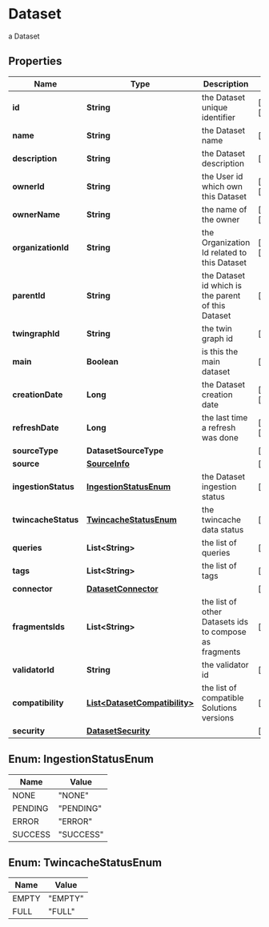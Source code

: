 

# Dataset

a Dataset

## Properties

Name | Type | Description | Notes
------------ | ------------- | ------------- | -------------
**id** | **String** | the Dataset unique identifier |  [optional] [readonly]
**name** | **String** | the Dataset name |  [optional]
**description** | **String** | the Dataset description |  [optional]
**ownerId** | **String** | the User id which own this Dataset |  [optional] [readonly]
**ownerName** | **String** | the name of the owner |  [optional] [readonly]
**organizationId** | **String** | the Organization Id related to this Dataset |  [optional] [readonly]
**parentId** | **String** | the Dataset id which is the parent of this Dataset |  [optional]
**twingraphId** | **String** | the twin graph id |  [optional]
**main** | **Boolean** | is this the main dataset |  [optional]
**creationDate** | **Long** | the Dataset creation date |  [optional] [readonly]
**refreshDate** | **Long** | the last time a refresh was done |  [optional] [readonly]
**sourceType** | **DatasetSourceType** |  |  [optional]
**source** | [**SourceInfo**](SourceInfo.md) |  |  [optional]
**ingestionStatus** | [**IngestionStatusEnum**](#IngestionStatusEnum) | the Dataset ingestion status |  [optional]
**twincacheStatus** | [**TwincacheStatusEnum**](#TwincacheStatusEnum) | the twincache data status |  [optional]
**queries** | **List&lt;String&gt;** | the list of queries |  [optional]
**tags** | **List&lt;String&gt;** | the list of tags |  [optional]
**connector** | [**DatasetConnector**](DatasetConnector.md) |  |  [optional]
**fragmentsIds** | **List&lt;String&gt;** | the list of other Datasets ids to compose as fragments |  [optional]
**validatorId** | **String** | the validator id |  [optional]
**compatibility** | [**List&lt;DatasetCompatibility&gt;**](DatasetCompatibility.md) | the list of compatible Solutions versions |  [optional]
**security** | [**DatasetSecurity**](DatasetSecurity.md) |  |  [optional]



## Enum: IngestionStatusEnum

Name | Value
---- | -----
NONE | &quot;NONE&quot;
PENDING | &quot;PENDING&quot;
ERROR | &quot;ERROR&quot;
SUCCESS | &quot;SUCCESS&quot;



## Enum: TwincacheStatusEnum

Name | Value
---- | -----
EMPTY | &quot;EMPTY&quot;
FULL | &quot;FULL&quot;



